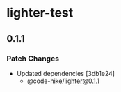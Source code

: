 # lighter-test

## 0.1.1

### Patch Changes

- Updated dependencies [3db1e24]
  - @code-hike/lighter@0.1.1
